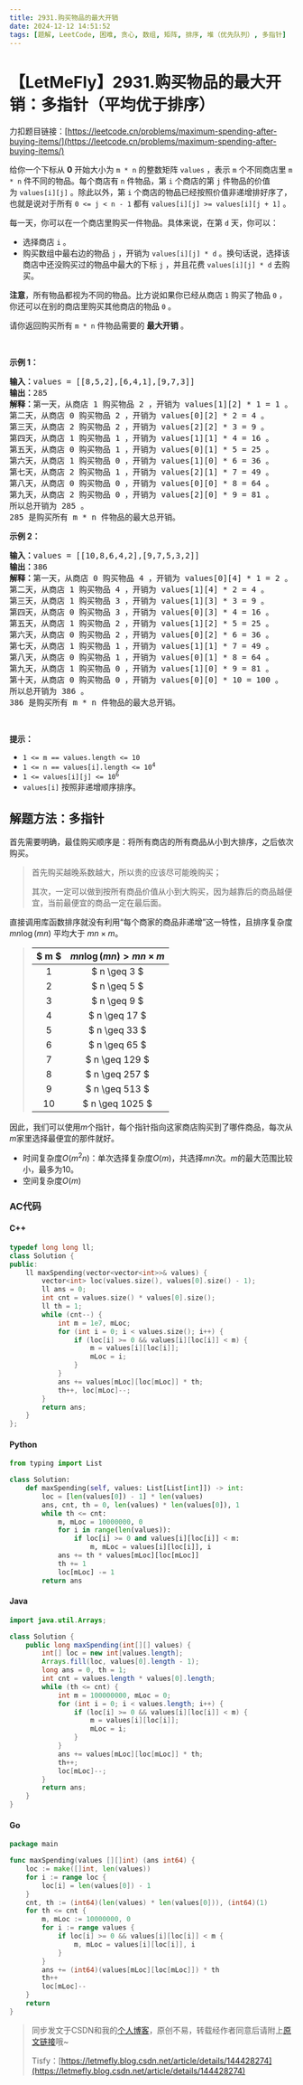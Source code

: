 ```yaml
---
title: 2931.购买物品的最大开销
date: 2024-12-12 14:51:52
tags: [题解, LeetCode, 困难, 贪心, 数组, 矩阵, 排序, 堆（优先队列）, 多指针]
---
```


# 【LetMeFly】2931.购买物品的最大开销：多指针（平均优于排序）

力扣题目链接：[https://leetcode.cn/problems/maximum-spending-after-buying-items/](https://leetcode.cn/problems/maximum-spending-after-buying-items/)

<p>给你一个下标从 <strong>0</strong>&nbsp;开始大小为&nbsp;<code>m * n</code>&nbsp;的整数矩阵&nbsp;<code>values</code>&nbsp;，表示&nbsp;<code>m</code>&nbsp;个不同商店里&nbsp;<code>m * n</code>&nbsp;件不同的物品。每个商店有 <code>n</code>&nbsp;件物品，第&nbsp;<code>i</code>&nbsp;个商店的第 <code>j</code>&nbsp;件物品的价值为&nbsp;<code>values[i][j]</code>&nbsp;。除此以外，第&nbsp;<code>i</code>&nbsp;个商店的物品已经按照价值非递增排好序了，也就是说对于所有&nbsp;<code>0 &lt;= j &lt; n - 1</code>&nbsp;都有&nbsp;<code>values[i][j] &gt;= values[i][j + 1]</code>&nbsp;。</p>

<p>每一天，你可以在一个商店里购买一件物品。具体来说，在第&nbsp;<code>d</code>&nbsp;天，你可以：</p>

<ul>
	<li>选择商店&nbsp;<code>i</code>&nbsp;。</li>
	<li>购买数组中最右边的物品&nbsp;<code>j</code>&nbsp;，开销为&nbsp;<code>values[i][j] * d</code>&nbsp;。换句话说，选择该商店中还没购买过的物品中最大的下标&nbsp;<code>j</code>&nbsp;，并且花费&nbsp;<code>values[i][j] * d</code>&nbsp;去购买。</li>
</ul>

<p><strong>注意</strong>，所有物品都视为不同的物品。比方说如果你已经从商店 <code>1</code>&nbsp;购买了物品&nbsp;<code>0</code>&nbsp;，你还可以在别的商店里购买其他商店的物品&nbsp;<code>0</code>&nbsp;。</p>

<p>请你返回购买所有 <code>m * n</code>&nbsp;件物品需要的 <strong>最大开销</strong>&nbsp;。</p>

<p>&nbsp;</p>

<p><strong class="example">示例 1：</strong></p>

<pre>
<b>输入：</b>values = [[8,5,2],[6,4,1],[9,7,3]]
<b>输出：</b>285
<b>解释：</b>第一天，从商店 1 购买物品 2 ，开销为 values[1][2] * 1 = 1 。
第二天，从商店 0 购买物品 2 ，开销为 values[0][2] * 2 = 4 。
第三天，从商店 2 购买物品 2 ，开销为 values[2][2] * 3 = 9 。
第四天，从商店 1 购买物品 1 ，开销为 values[1][1] * 4 = 16 。
第五天，从商店 0 购买物品 1 ，开销为 values[0][1] * 5 = 25 。
第六天，从商店 1 购买物品 0 ，开销为 values[1][0] * 6 = 36 。
第七天，从商店 2 购买物品 1 ，开销为 values[2][1] * 7 = 49 。
第八天，从商店 0 购买物品 0 ，开销为 values[0][0] * 8 = 64 。
第九天，从商店 2 购买物品 0 ，开销为 values[2][0] * 9 = 81 。
所以总开销为 285 。
285 是购买所有 m * n 件物品的最大总开销。
</pre>

<p><strong class="example">示例 2：</strong></p>

<pre>
<b>输入：</b>values = [[10,8,6,4,2],[9,7,5,3,2]]
<b>输出：</b>386
<b>解释：</b>第一天，从商店 0 购买物品 4 ，开销为 values[0][4] * 1 = 2 。
第二天，从商店 1 购买物品 4 ，开销为 values[1][4] * 2 = 4 。
第三天，从商店 1 购买物品 3 ，开销为 values[1][3] * 3 = 9 。
第四天，从商店 0 购买物品 3 ，开销为 values[0][3] * 4 = 16 。
第五天，从商店 1 购买物品 2 ，开销为 values[1][2] * 5 = 25 。
第六天，从商店 0 购买物品 2 ，开销为 values[0][2] * 6 = 36 。
第七天，从商店 1 购买物品 1 ，开销为 values[1][1] * 7 = 49 。
第八天，从商店 0 购买物品 1 ，开销为 values[0][1] * 8 = 64 。
第九天，从商店 1 购买物品 0 ，开销为 values[1][0] * 9 = 81 。
第十天，从商店 0 购买物品 0 ，开销为 values[0][0] * 10 = 100 。
所以总开销为 386 。
386 是购买所有 m * n 件物品的最大总开销。
</pre>

<p>&nbsp;</p>

<p><strong>提示：</strong></p>

<ul>
	<li><code>1 &lt;= m == values.length &lt;= 10</code></li>
	<li><code>1 &lt;= n == values[i].length &lt;= 10<sup>4</sup></code></li>
	<li><code>1 &lt;= values[i][j] &lt;= 10<sup>6</sup></code></li>
	<li><code>values[i]</code>&nbsp;按照非递增顺序排序。</li>
</ul>


    
## 解题方法：多指针

首先需要明确，最佳购买顺序是：将所有商店的所有商品从小到大排序，之后依次购买。

> 首先购买越晚系数越大，所以贵的应该尽可能晚购买；
>
> 其次，一定可以做到按所有商品价值从小到大购买，因为越靠后的商品越便宜，当前最便宜的商品一定在最后面。

直接调用库函数排序就没有利用“每个商家的商品非递增”这一特性，且排序复杂度$mn\log (mn)$ 平均大于 $mn\times m$。

> | $ m $ | $mn\log (mn)\gt mn\times m$ |
> |:-------:|:---:|
> |    1    | $ n \geq 3 $  |
> |    2    | $ n \geq 5 $  |
> |    3    | $ n \geq 9 $  |
> |    4    | $ n \geq 17 $ |
> |    5    | $ n \geq 33 $ |
> |    6    | $ n \geq 65 $ |
> |    7    | $ n \geq 129 $|
> |    8    | $ n \geq 257 $|
> |    9    | $ n \geq 513 $|
> |   10    | $ n \geq 1025 $ |

因此，我们可以使用$m$个指针，每个指针指向这家商店购买到了哪件商品，每次从$m$家里选择最便宜的那件就好。

+ 时间复杂度$O(m^2n)$：单次选择复杂度$O(m)$，共选择$mn$次。$m$的最大范围比较小，最多为$10$。
+ 空间复杂度$O(m)$

### AC代码

#### C++

```cpp
typedef long long ll;
class Solution {
public:
    ll maxSpending(vector<vector<int>>& values) {
        vector<int> loc(values.size(), values[0].size() - 1);
        ll ans = 0;
        int cnt = values.size() * values[0].size();
        ll th = 1;
        while (cnt--) {
            int m = 1e7, mLoc;
            for (int i = 0; i < values.size(); i++) {
                if (loc[i] >= 0 && values[i][loc[i]] < m) {
                    m = values[i][loc[i]];
                    mLoc = i;
                }
            }
            ans += values[mLoc][loc[mLoc]] * th;
            th++, loc[mLoc]--;
        }
        return ans;
    }
};
```

#### Python

```python
from typing import List

class Solution:
    def maxSpending(self, values: List[List[int]]) -> int:
        loc = [len(values[0]) - 1] * len(values)
        ans, cnt, th = 0, len(values) * len(values[0]), 1
        while th <= cnt:
            m, mLoc = 10000000, 0
            for i in range(len(values)):
                if loc[i] >= 0 and values[i][loc[i]] < m:
                    m, mLoc = values[i][loc[i]], i
            ans += th * values[mLoc][loc[mLoc]]
            th += 1
            loc[mLoc] -= 1
        return ans
```

#### Java

```java
import java.util.Arrays;

class Solution {
    public long maxSpending(int[][] values) {
        int[] loc = new int[values.length];
        Arrays.fill(loc, values[0].length - 1);
        long ans = 0, th = 1;
        int cnt = values.length * values[0].length;
        while (th <= cnt) {
            int m = 100000000, mLoc = 0;
            for (int i = 0; i < values.length; i++) {
                if (loc[i] >= 0 && values[i][loc[i]] < m) {
                    m = values[i][loc[i]];
                    mLoc = i;
                }
            }
            ans += values[mLoc][loc[mLoc]] * th;
            th++;
            loc[mLoc]--;
        }
        return ans;
    }
}
```

#### Go

```go
package main

func maxSpending(values [][]int) (ans int64) {
    loc := make([]int, len(values))
    for i := range loc {
        loc[i] = len(values[0]) - 1
    }
    cnt, th := (int64)(len(values) * len(values[0])), (int64)(1)
    for th <= cnt {
        m, mLoc := 10000000, 0
        for i := range values {
            if loc[i] >= 0 && values[i][loc[i]] < m {
                m, mLoc = values[i][loc[i]], i
            }
        }
        ans += (int64)(values[mLoc][loc[mLoc]]) * th
        th++
        loc[mLoc]--
    }
    return
}
```

> 同步发文于CSDN和我的[个人博客](https://blog.letmefly.xyz/)，原创不易，转载经作者同意后请附上[原文链接](https://blog.letmefly.xyz/2024/12/12/LeetCode%202931.%E8%B4%AD%E4%B9%B0%E7%89%A9%E5%93%81%E7%9A%84%E6%9C%80%E5%A4%A7%E5%BC%80%E9%94%80/)哦~
>
> Tisfy：[https://letmefly.blog.csdn.net/article/details/144428274](https://letmefly.blog.csdn.net/article/details/144428274)
